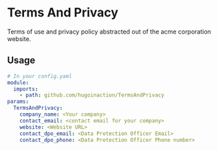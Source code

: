Terms And Privacy
================

Terms of use and privacy policy abstracted out of the acme corporation website.

Usage
------
```yaml
# In your config.yaml
module:
  imports:
    - path: github.com/hugoinaction/TermsAndPrivacy
params:
  TermsAndPrivacy:
    company_name: <Your company>
    contact_email: <contact email for your company>
    website: <Website URL>
    contact_dpo_email: <Data Protection Officer Email>
    contact_dpo_phone: <Data Protection Officer Phone number>
```


